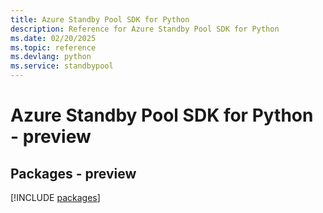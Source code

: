 ```yaml
---
title: Azure Standby Pool SDK for Python
description: Reference for Azure Standby Pool SDK for Python
ms.date: 02/20/2025
ms.topic: reference
ms.devlang: python
ms.service: standbypool
---
```

# Azure Standby Pool SDK for Python - preview
## Packages - preview
[!INCLUDE [packages](standby-pool-index.md)]